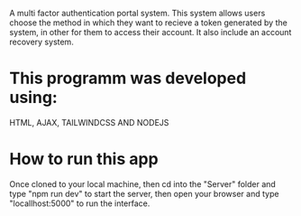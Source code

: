 A multi factor authentication portal system. This system allows users choose the method in which they want to recieve a token generated by the system,
in other for them to access their account. It also include an account recovery system.

# This programm was developed using:
HTML, AJAX, TAILWINDCSS AND NODEJS

# How to run this app
Once cloned to your local machine, then cd into the "Server" folder and type "npm run dev" to start the server,
then open your browser and type "locallhost:5000" to run the interface.
